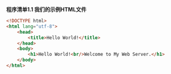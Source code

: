 **程序清单1.1 我们的示例HTML文件**

```html
<!DOCTYPE html>
<html lang="utf-8">
    <head>
        <title>Hello World!</title>
    </head>
    <body>
        <h1>Hello World!<br/>Welcome to My Web Server.</h1>
    </body>
</html>
```



